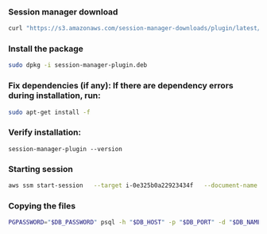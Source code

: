 ### Session manager download

```bash
curl "https://s3.amazonaws.com/session-manager-downloads/plugin/latest/ubuntu_64bit/session-manager-plugin.deb" -o "session-manager-plugin.deb"
```

### Install the package

```bash
sudo dpkg -i session-manager-plugin.deb
```

### Fix dependencies (if any): If there are dependency errors during installation, run:

```bash
sudo apt-get install -f
```

### Verify installation:

```
session-manager-plugin --version
```

### Starting session
```bash
aws ssm start-session   --target i-0e325b0a22923434f   --document-name AWS-StartPortForwardingSessionToRemoteHost   --parameters '{"host":["bia.cluster-cf880msq8y91.us-east-1.rds.amazonaws.com"],"portNumber":["5432"],"localPortNumber":["5434"]}'   --profile pgsql_admin   --region us-east-1
```

### Copying the files

```bash
PGPASSWORD="$DB_PASSWORD" psql -h "$DB_HOST" -p "$DB_PORT" -d "$DB_NAME" -U "$DB_USER" -c "\COPY public.\"Tarefas\" FROM 'tarefas.csv' DELIMITER ',' CSV"
```